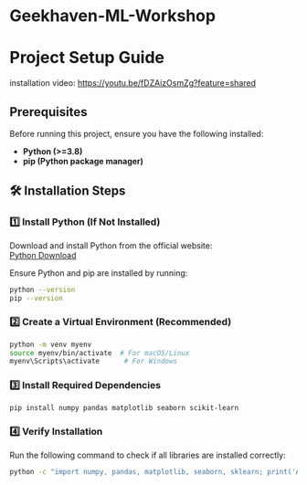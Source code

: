 # Geekhaven-ML-Workshop

#  Project Setup Guide  

installation video: https://youtu.be/fDZAizOsmZg?feature=shared

##  Prerequisites  
Before running this project, ensure you have the following installed:  
- **Python (>=3.8)**  
- **pip (Python package manager)**  

## 🛠 Installation Steps  

### 1️⃣ Install Python (If Not Installed)  
Download and install Python from the official website:  
[Python Download](https://www.python.org/downloads/)  

Ensure Python and pip are installed by running:  
```sh
python --version
pip --version
```

### 2️⃣ Create a Virtual Environment (Recommended)  
```sh
python -m venv myenv
source myenv/bin/activate  # For macOS/Linux
myenv\Scripts\activate      # For Windows
```

### 3️⃣ Install Required Dependencies  
```sh
pip install numpy pandas matplotlib seaborn scikit-learn
```

### 4️⃣ Verify Installation  
Run the following command to check if all libraries are installed correctly:  
```sh
python -c "import numpy, pandas, matplotlib, seaborn, sklearn; print('All dependencies installed successfully!')"
